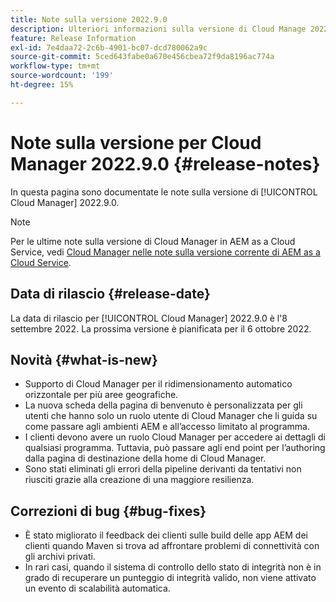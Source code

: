 ```yaml
---
title: Note sulla versione 2022.9.0
description: Ulteriori informazioni sulla versione di Cloud Manage 2022.9.0.
feature: Release Information
exl-id: 7e4daa72-2c6b-4901-bc07-dcd780062a9c
source-git-commit: 5ced643fabe0a670e456cbea72f9da8196ac774a
workflow-type: tm+mt
source-wordcount: '199'
ht-degree: 15%

---
```


# Note sulla versione per Cloud Manager 2022.9.0 {#release-notes}

In questa pagina sono documentate le note sulla versione di [!UICONTROL Cloud Manager] 2022.9.0.

>[!NOTE]
>
>Per le ultime note sulla versione di Cloud Manager in AEM as a Cloud Service, vedi [Cloud Manager nelle note sulla versione corrente di AEM as a Cloud Service](https://experienceleague.adobe.com/en/docs/experience-manager-cloud-service/content/release-notes/cloud-manager/current).

## Data di rilascio {#release-date}

La data di rilascio per [!UICONTROL Cloud Manager] 2022.9.0 è l&#39;8 settembre 2022. La prossima versione è pianificata per il 6 ottobre 2022.

## Novità {#what-is-new}

* Supporto di Cloud Manager per il ridimensionamento automatico orizzontale per più aree geografiche.
* La nuova scheda della pagina di benvenuto è personalizzata per gli utenti che hanno solo un ruolo utente di Cloud Manager che li guida su come passare agli ambienti AEM e all’accesso limitato al programma.
* I clienti devono avere un ruolo Cloud Manager per accedere ai dettagli di qualsiasi programma. Tuttavia, può passare agli end point per l’authoring dalla pagina di destinazione della home di Cloud Manager.
* Sono stati eliminati gli errori della pipeline derivanti da tentativi non riusciti grazie alla creazione di una maggiore resilienza.

## Correzioni di bug {#bug-fixes}

* È stato migliorato il feedback dei clienti sulle build delle app AEM dei clienti quando Maven si trova ad affrontare problemi di connettività con gli archivi privati.
* In rari casi, quando il sistema di controllo dello stato di integrità non è in grado di recuperare un punteggio di integrità valido, non viene attivato un evento di scalabilità automatica.

